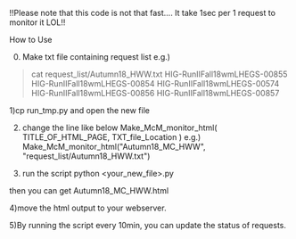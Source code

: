 !!Please note that this code is not that fast.... It take 1sec per 1 request to monitor it LOL!!

How to Use

0) Make txt file containing request list 
e.g.)
> cat request_list/Autumn18_HWW.txt
HIG-RunIIFall18wmLHEGS-00855
HIG-RunIIFall18wmLHEGS-00854
HIG-RunIIFall18wmLHEGS-00574
HIG-RunIIFall18wmLHEGS-00856
HIG-RunIIFall18wmLHEGS-00857

1)cp run_tmp.py and open the new file



2) change the line like below
Make_McM_monitor_html( TITLE_OF_HTML_PAGE, TXT_file_Location  )
e.g.)
Make_McM_monitor_html("Autumn18_MC_HWW", "request_list/Autumn18_HWW.txt")

3) run the script
python <your_new_file>.py

then you can get Autumn18_MC_HWW.html

4)move the html output to your webserver.



5)By running the script every 10min, you can update the status of requests.

